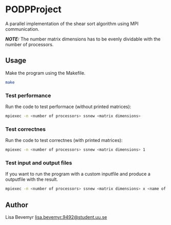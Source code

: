 # PODPProject

A parallel implementation of the shear sort algorithm using MPI communication.

**_NOTE:_**  The number matrix dimensions has to be evenly dividable with the number of processors.

## Usage

Make the program using the Makefile.

```bash
make
```
### Test performance
Run the code to test performace (without printed matrices):

```bash
mpiexec -n <number of processors> ssnew <matrix dimensions>
```
### Test correctnes
Run the code to test correctnes (with printed matrices):

```bash
mpiexec -n <number of processors> ssnew <matrix dimensions> 1
```
### Test input and output files
If you want to run the program with a custom inputfile and produce a outputfile with the result.
```bash
mpiexec -n <number of processors> ssnew <matrix dimensions> x <name of inputfile> <name of outputfile>
```

## Author
Lisa Bevemyr
lisa.bevemyr.9492@student.uu.se
